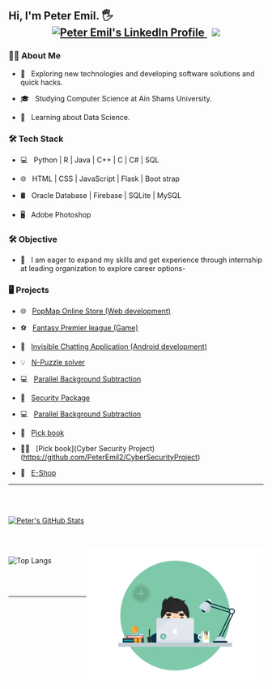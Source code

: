 <h2> Hi, I'm Peter Emil. 🖐&nbsp; <div align='center'><a href="https://www.linkedin.com/in/peter-emil22/">
    <img src="https://www.vectorlogo.zone/logos/linkedin/linkedin-icon.svg" alt="Peter Emil's LinkedIn Profile" height="25" width="25">
  </a> &nbsp; <a href="mailto:peteremil643@gmail.com"><img width="30" src="https://user-images.githubusercontent.com/5141132/50740364-7ea80880-1217-11e9-8faf-2348e31beedd.png"></a></div>
</h2>

<h3> 👨🏻 About Me </h3>



- 🤔 &nbsp; Exploring new technologies and developing software solutions and quick hacks.

- 🎓 &nbsp; Studying Computer Science at Ain Shams University.

- 🌱 &nbsp; Learning about Data Science.


<h3>🛠 Tech Stack</h3>



- 💻 &nbsp; Python | R | Java | C++ | C | C# | SQL 

- 🌐 &nbsp; HTML | CSS | JavaScript | Flask | Boot strap 

- 🛢 &nbsp; Oracle Database | Firebase | SQLite | MySQL

- 🖥 &nbsp; Adobe Photoshop 



<h3>🛠 Objective</h3>

- 🔧 &nbsp; I am eager to expand my skills and get experience through internship at leading organization to explore career options-



<h3>🖥 Projects</h3>

- 🌐 &nbsp; [PopMap Online Store (Web development)](https://github.com/PeterEmil2/PopMap)

- ⚽ &nbsp; [Fantasy Premier league (Game)](https://github.com/PeterEmil2/MiniFootballFantasy)

- 📱 &nbsp; [Invisible Chatting Application (Android development)](https://github.com/PeterEmil2/Invisible)

- 💡 &nbsp; [N-Puzzle solver](https://github.com/nadour13/NPuzzle)

- 💻 &nbsp; [Parallel Background Subtraction](https://github.com/nadour13/HPC_ProjectTemplate)

- 🔐 &nbsp; [Security Package](https://github.com/PeterEmil2/Security-Package)

- 💻 &nbsp; [Parallel Background Subtraction](https://github.com/PeterEmil2/HPC_ProjectTemplate)

- 📖 &nbsp; [Pick book](https://github.com/PeterEmil2/ITI-Project)

- 📖🔐 &nbsp; [Pick book](Cyber Security Project)(https://github.com/PeterEmil2/CyberSecurityProject)

- 📱 &nbsp; [E-Shop](https://github.com/PeterEmil2/E-Shop)

<hr>



<br/><br/>

[![Peter's GitHub Stats](https://github-readme-stats.vercel.app/api?username=PeterEmil2&show_icons=false)](https://github.com/PeterEmil2)

<br/>

<br/>

<img src="https://github.com/nirala69/nirala69/blob/master/70804f7e25b11f29db904f2fa7b4cd9d.gif" width="350" align='right'>

![Top Langs](https://github-readme-stats.vercel.app/api/top-langs/?username=PeterEmil2&show_icons=false)

<br><br>
<hr>
